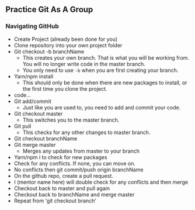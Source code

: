 ## Practice Git As A Group

### Navigating GitHub

- Create Project (already been done for you)  
- Clone repository into your own project folder  
- Git checkout -b branchName
    - This creates your own branch. That is what you will be working from. You will no longer write code in the master branch. 
    - You only need to use `-b` when you are first creating your branch.
- Yarn/npm install  
    - This should only be done when there are new packages to install, or the first time you clone the project.
- code...  
- Git add/commit  
    - Just like you are used to, you need to add and commit your code.
- Git checkout master 
    - This switches you to the master branch.
- Git pull
    - This checks for any other changes to master branch. 
- Git checkout branchName  
- Git merge master 
    - Merges any updates from master to your branch
- Yarn/npm i to check for new packages  
- Check for any conflicts. If none, you can move on.  
- No conflicts then git commit/push origin branchName  
- On the github repo, create a pull request.
- I (mentor name here) will double check for any conflicts and then merge  
- Checkout back to master and pull again  
- Checkout back to branchName and merge master  
- Repeat from 'git checkout branch'
